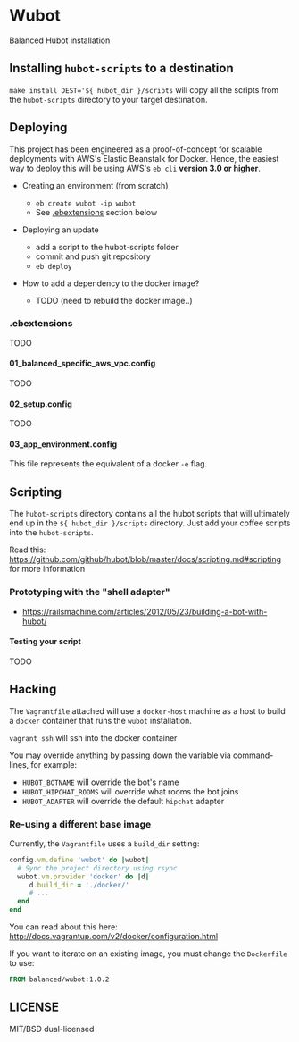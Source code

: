 # Wubot

Balanced Hubot installation

## Installing `hubot-scripts` to a destination

`make install DEST='${ hubot_dir }/scripts` will copy all the scripts from the `hubot-scripts` directory to your target destination.

## Deploying

This project has been engineered as a proof-of-concept for scalable deployments with AWS's Elastic Beanstalk for Docker. Hence, the easiest way to deploy this will be using AWS's `eb cli` **version 3.0 or higher**.

- Creating an environment (from scratch)
  * `eb create wubot -ip wubot`
  * See [.ebextensions](#.ebextensions) section below

- Deploying an update
  * add a script to the hubot-scripts folder
  * commit and push git repository
  * `eb deploy`

- How to add a dependency to the docker image?
  * TODO (need to rebuild the docker image..)

### .ebextensions

TODO

#### 01_balanced_specific_aws_vpc.config

TODO

#### 02_setup.config

TODO

#### 03_app_environment.config

This file represents the equivalent of a docker `-e` flag.

## Scripting

The `hubot-scripts` directory contains all the hubot scripts that will ultimately end up in the `${ hubot_dir }/scripts` directory. Just add your coffee scripts into the `hubot-scripts`.

Read this: https://github.com/github/hubot/blob/master/docs/scripting.md#scripting for more information

### Prototyping with the "shell adapter"

- https://railsmachine.com/articles/2012/05/23/building-a-bot-with-hubot/

#### Testing your script

TODO

## Hacking

The `Vagrantfile` attached will use a `docker-host` machine as a host to build a `docker` container that runs the
`wubot` installation.

`vagrant ssh` will ssh into the docker container

You may override anything by passing down the variable via command-lines, for example:

- `HUBOT_BOTNAME` will override the bot's name
- `HUBOT_HIPCHAT_ROOMS` will override what rooms the bot joins
- `HUBOT_ADAPTER` will override the default `hipchat` adapter

### Re-using a different base image

Currently, the `Vagrantfile` uses a `build_dir` setting:

```ruby
config.vm.define 'wubot' do |wubot|
  # Sync the project directory using rsync
  wubot.vm.provider 'docker' do |d|
     d.build_dir = './docker/'
     # ...
  end
end
```

You can read about this here: http://docs.vagrantup.com/v2/docker/configuration.html

If you want to iterate on an existing image, you must change the `Dockerfile` to use:

```dockerfile
FROM balanced/wubot:1.0.2
```

## LICENSE

MIT/BSD dual-licensed
